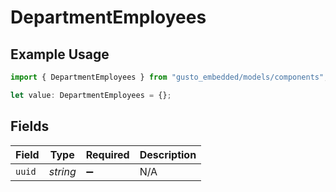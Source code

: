 # DepartmentEmployees

## Example Usage

```typescript
import { DepartmentEmployees } from "gusto_embedded/models/components";

let value: DepartmentEmployees = {};
```

## Fields

| Field              | Type               | Required           | Description        |
| ------------------ | ------------------ | ------------------ | ------------------ |
| `uuid`             | *string*           | :heavy_minus_sign: | N/A                |
